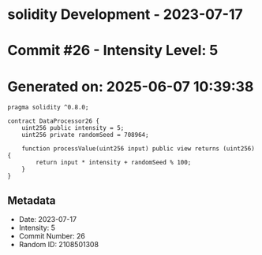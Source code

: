 ﻿# solidity Development - 2023-07-17
# Commit #26 - Intensity Level: 5
# Generated on: 2025-06-07 10:39:38
```solidity
pragma solidity ^0.8.0;

contract DataProcessor26 {
    uint256 public intensity = 5;
    uint256 private randomSeed = 708964;

    function processValue(uint256 input) public view returns (uint256) {
        return input * intensity + randomSeed % 100;
    }
}
```
## Metadata
- Date: 2023-07-17
- Intensity: 5
- Commit Number: 26
- Random ID: 2108501308

